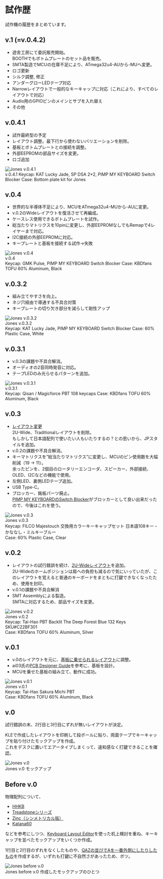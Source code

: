 # 試作歴

試作機の履歴をまとめています。

## v.1 (=v.0.4.2)

- 遊舎工房にて委託販売開始。  
  BOOTHでもボトムプレートのセット品を販売。
- SMTA製造でMCUの在庫不足により、ATmega32u4-AUから-MUへ変更。
- ロゴ更新
- シルク調整, 修正
- アンダーグローLEDテープ対応
- Narrowレイアウトで一般的なキーキャップに対応（これにより、すべてのレイアウトで対応）
- Audio用のGPIOピンのメインとサブを入れ替え
- その他

## v.0.4.1

- 試作最終型の予定
- レイアウト調整。最下行から使わないバリエーションを削除。
- 基板とボトムプレートとの接続を調整。
- 外部EEPROMの部品サイズを変更。
- ロゴ追加

![Jones v.0.4.1](../assets/_DSF0472.jpeg)  
v.0.4.1
Keycap: KAT Lucky Jade, SP DSA 2*2, PIMP MY KEYBOARD Switch Blocker
Case: Bottom plate kit for Jones

## v.0.4

- 世界的な半導体不足により、MCUをATmega32u4-MUから-AUに変更。
- v.0.2のWideレイアウトを復活させて再編成。
- ケースレス使用できるボトムプレートを試作。
- 総当たりマトリクスを10pinに変更し、外部EEPROMなしでもRemapで4レイヤーまで対応。
- I2C接続の外部EEPROMに対応。
- キープレートと基板を接続する試作→失敗

![Jones v.0.4](../assets/DSC_7440.jpeg)  
v.0.4  
Keycap: GMK Pulse, PIMP MY KEYBOARD Switch Blocker
Case: KBDfans TOFU 60% Aluminum, Black

## v.0.3.2

- 組み立てやすさを向上。
- ネジ穴経由で導通する不具合対策
- キープレートの切り欠き部分を減らして剛性アップ

![Jones v.0.3.2](../assets/DSC_7433.jpeg)  
Jones v.0.3.2  
Keycap: KAT Lucky Jade, PIMP MY KEYBOARD Switch Blocker
Case: 60% Plastic Case, White

## v.0.3.1

- v.0.3の課題や不具合解消。
- オーディオの2音同時発音に対応。
- テープLEDのみ光らせるパターンを追加。

![Jones v.0.3.1](../assets/IMG_2204.jpeg)  
v.0.3.1  
Keycap: Qisan / Magicforce PBT 108 keycaps
Case: KBDfans TOFU 60% Aluminum, Black

## v.0.3

- [レイアウト変更](http://www.keyboard-layout-editor.com/#/gists/ab35444150ef1aff63ed32bbe2b9a1ef)  
2U-Wide、Traditionalレイアウトを削除。  
もしかして日本語配列で使いたい人もいたりするの？との思いから、JPスタイルを追加。
- v.0.2の課題や不具合解消。
- キーマトリクスを”総当たりマトリクス”に変更し、MCUのピン使用数を大幅削減（19 → 11）。  
余ったピンを、2個目のロータリーエンコーダ、スピーカー、外部接続、OLED、I2Cなどの機能で使用。
- 左側LED、裏側LEDテープ追加。
- USB Type-C。
- ブロッカー、銘板パーツ廃止。  
[PIMP MY KEYBOARDのSwitch Blocker](https://pimpmykeyboard.com/switch-blocker-pack-of-10/)がブロッカーとして良い出来だったので、今後はこれを使う。

![Jones v.0.3](../assets/DSC_7189.jpeg)  
Jones v.0.3  
Keycap: FILCO Majestouch 交換用カラーキーキャップセット 日本語108キー・かななし・ミルキーブルー  
Case: 60% Plastic Case, Clear

## v.0.2

- レイアウトの試行錯誤を続け、[2U-Wideレイアウト](http://www.keyboard-layout-editor.com/#/gists/3f5424e6560f5de6fa7c19e22f219831)を追加。  
2U-Wideのホームポジションは肩への負担も減るので気にいっていたが、このレイアウトを覚えると普通のキーボードをまともに打鍵できなくなったため、使用を封印。
- v.0.1の課題や不具合解消
- SMT Assemblyによる製造。  
SMTAに対応するため、部品サイズを変更。

![Jones v.0.2](../assets/IMG_1545.jpeg)  
Jones v.0.2  
Keycap: Tai-Hao PBT Backlit The Deep Forest Blue 132 Keys SKU#C22BF301  
Case: KBDfans TOFU 60% Aluminum, Silver

## v.0.1

- v.0のレイアウトを元に、[基板に乗せられるレイアウト](http://www.keyboard-layout-editor.com/#/gists/325aaaab8bd5e87bff89b81d67181bea)に調整。  
- ai03氏の[PCB Designer Guide](https://wiki.ai03.com/books/pcb-design/chapter/pcb-designer-guide)を参考に、基板を設計。  
- MCUを乗せた基板の組み立て、動作に成功。

![Jones v.0.1](../assets/IMG_1406.jpeg)  
Jones v.0.1  
Keycap: Tai-Hao Sakura Michi PBT  
Case: KBDfans TOFU 60% Aluminum, Black

## v.0

試行錯誤の末、2行目と3行目にずれが無いレイアウトが決定。  

KLEで作成したレイアウトを印刷して段ボールに貼り、両面テープでキーキャップを貼り付けたモックアップを作成。  
これをデスクに置いてエアータイプしまくって、違和感なく打鍵できることを確認。

![Jones v.0](../assets/IMG_1360.jpeg)  
Jones v.0 モックアップ

## Before v.0

物理配列について、

- [HHKB](https://happyhackingkb.com/jp/)
- [Treadstoneシリーズ](https://marksard.github.io/2018/12/17/about-treadstone48/)
- [Zinc（シンメトリカル版）](http://www.sho-k.co.uk/tech/735.html)
- [Katana60](http://xahlee.info/kbd/katana60_keyboard.html)

などを参考にしつつ、[Keyboard Layout Editor](http://www.keyboard-layout-editor.com)を使った机上検討を重ね、キーキャップを並べたモックアップをいくつか作成。

1行目と2行目のずれをなくしたものや、[QAZの並びでAを一番外側にしたりしたもの](http://www.keyboard-layout-editor.com/#/gists/f530b44df7799fa4d14944566bb18dd2)を作成するが、いずれも打鍵に不自然さがあったため、ボツ。

![Jones before v.0](../assets/IMG_1332.jpeg)  
Jones before v.0 作成したモックアップのひとつ
